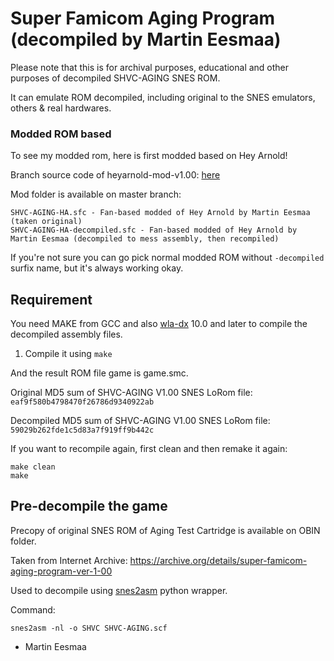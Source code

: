 # Super Famicom Aging Program (decompiled by Martin Eesmaa)

Please note that this is for archival purposes, educational and other purposes of decompiled SHVC-AGING SNES ROM.

It can emulate ROM decompiled, including original to the SNES emulators, others & real hardwares.

### Modded ROM based

To see my modded rom, here is first modded based on Hey Arnold!

Branch source code of heyarnold-mod-v1.00: [here](https://github.com/MartinEesmaa/SHVC-Aging/tree/heyarnold-mod-v1.00)

Mod folder is available on master branch:

```
SHVC-AGING-HA.sfc - Fan-based modded of Hey Arnold by Martin Eesmaa (taken original)
SHVC-AGING-HA-decompiled.sfc - Fan-based modded of Hey Arnold by Martin Eesmaa (decompiled to mess assembly, then recompiled)
```

If you're not sure you can go pick normal modded ROM without `-decompiled` surfix name, but it's always working okay.

## Requirement

You need MAKE from GCC and also [wla-dx](https://github.com/vhelin/wla-dx) 10.0 and later to compile the decompiled assembly files.

1. Compile it using `make`

And the result ROM file game is game.smc.

Original MD5 sum of SHVC-AGING V1.00 SNES LoRom file: `eaf9f580b4798470f26786d9340922ab`

Decompiled MD5 sum of SHVC-AGING V1.00 SNES LoRom file: `59029b262fde1c5d83a7f919ff9b442c`

If you want to recompile again, first clean and then remake it again:

```
make clean
make
```

## Pre-decompile the game

Precopy of original SNES ROM of Aging Test Cartridge is available on OBIN folder.

Taken from Internet Archive: https://archive.org/details/super-famicom-aging-program-ver-1-00

Used to decompile using [snes2asm](https://github.com/nathancassano/snes2asm) python wrapper.

Command:

```
snes2asm -nl -o SHVC SHVC-AGING.scf
```

- Martin Eesmaa
